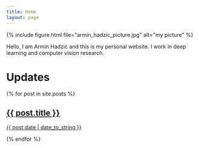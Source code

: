 ```yaml
---
title: Home
layout: page
---
```


{% include figure.html file="armin_hadzic_picture.jpg" alt="my picture" %}

Hello, I am Armin Hadzic and this is my personal website. I work in deep learning and computer vision research.

# Updates

{% for post in site.posts %}
  <a href="{{ post.url }}"> <h2>{{ post.title }}</h2> <p>{{ post.date | date_to_string }}</p> </a>
{% endfor %}

<!--
You can use HTML elements in Markdown, such as the comment element, and they won't be affected by a markdown parser. However, if you create an HTML element in your markdown file, you cannot use markdown syntax within that element's contents.
-->